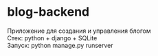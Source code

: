 # blog-backend
Приложение для создания и управления блогом <br />
Стек: python + django + SQLite <br />
Запуск: python manage.py runserver <br />
